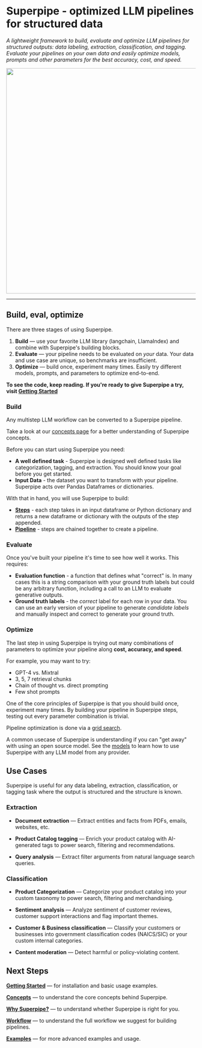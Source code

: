 # Superpipe - optimized LLM pipelines for structured data

_A lightweight framework to build, evaluate and optimize LLM pipelines for structured outputs: data labeling, extraction, classification, and tagging. Evaluate your pipelines on your own data and easily optimize models, prompts and other parameters for the best accuracy, cost, and speed._

<p align="center"><img src="./assets/grid_search.gif" style="width: 600px;" /></p>

<hr>

## Build, eval, optimize

There are three stages of using Superpipe.

1. **Build** &mdash; use your favorite LLM library (langchain, LlamaIndex) and combine with Superpipe's building blocks.
2. **Evaluate** &mdash; your pipeline needs to be evaluated on _your_ data. Your data and use case are unique, so benchmarks are insufficient.
3. **Optimize** &mdash; build once, experiment many times. Easily try different models, prompts, and parameters to optimize end-to-end.

**To see the code, keep reading. If you're ready to give Superpipe a try, visit [Getting Started](./start)**

### Build

Any multistep LLM workflow can be converted to a Superpipe pipeline.

Take a look at our [concepts page](../concepts) for a better understanding of Superpipe concepts.

Before you can start using Superpipe you need:

- **A well defined task** - Superpipe is designed well defined tasks like categorization, tagging, and extraction. You should know your goal before you get started.
- **Input Data** - the dataset you want to transform with your pipeline. Superpipe acts over Pandas Dataframes or dictionaries.

With that in hand, you will use Superpipe to build:

- **[Steps](../concepts/steps/)** - each step takes in an input dataframe or Python dictionary and returns a new dataframe or dictionary with the outputs of the step appended.
- **[Pipeline](../concepts/pipelines)** - steps are chained together to create a pipeline.

### Evaluate

Once you've built your pipeline it's time to see how well it works. This requires:

- **Evaluation function** - a function that defines what "correct" is. In many cases this is a string comparison with your ground truth labels but could be any arbitrary function, including a call to an LLM to evaluate generative outputs.
- **Ground truth labels** - the _correct_ label for each row in your data. You can use an early version of your pipeline to generate _candidate labels_ and manually inspect and correct to generate your ground truth.

### Optimize

The last step in using Superpipe is trying out many combinations of parameters to optimize your pipeline along **cost, accuracy, and speed**.

For example, you may want to try:

- GPT-4 vs. Mixtral
- 3, 5, 7 retrieval chunks
- Chain of thought vs. direct prompting
- Few shot prompts

One of the core principles of Superpipe is that you should build once, experiment many times. By building your pipeline in Superpipe steps, testing out every parameter combination is trivial.

Pipeline optimization is done via a [grid search](../concepts/grid_search).

A common usecase of Superpipe is understanding if you can "get away" with using an open source model. See the [models](../concepts/models) to learn how to use Superpipe with any LLM model from any provider.

## Use Cases

Superpipe is useful for any data labeling, extraction, classification, or tagging task where the output is structured and the structure is known.

### Extraction

- **Document extraction** &mdash; Extract entities and facts from PDFs, emails, websites, etc.

- **Product Catalog tagging** &mdash; Enrich your product catalog with AI-generated tags to power search, filtering and recommendations.

- **Query analysis** &mdash; Extract filter arguments from natural language search queries.

### Classification

- **Product Categorization** &mdash; Categorize your product catalog into your custom taxonomy to power search, filtering and merchandising.

- **Sentiment analysis** &mdash; Analyze sentiment of customer reviews, customer support interactions and flag important themes.

- **Customer & Business classification** &mdash; Classify your customers or businesses into government classification codes (NAICS/SIC) or your custom internal categories.

- **Content moderation** &mdash; Detect harmful or policy-violating content.

## Next Steps

[**Getting Started**](./start) &mdash; for installation and basic usage examples.

[**Concepts**](./concepts) &mdash; to understand the core concepts behind Superpipe.

[**Why Superpipe?**](./why) &mdash; to understand whether Superpipe is right for you.

[**Workflow**](./workflow) &mdash; to understand the full workflow we suggest for building pipelines.

[**Examples**](./examples) &mdash; for more advanced examples and usage.
